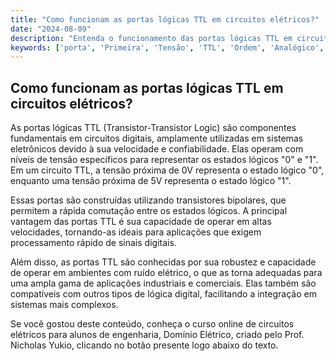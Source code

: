 ```yaml
---
title: "Como funcionam as portas lógicas TTL em circuitos elétricos?"
date: "2024-08-09"
description: "Entenda o funcionamento das portas lógicas TTL em circuitos elétricos e sua importância em sistemas digitais."
keywords: ['porta', 'Primeira', 'Tensão', 'TTL', 'Ordem', 'Analógico', 'Avançada']
---
```


## Como funcionam as portas lógicas TTL em circuitos elétricos?

As portas lógicas TTL (Transistor-Transistor Logic) são componentes fundamentais em circuitos digitais, amplamente utilizadas em sistemas eletrônicos devido à sua velocidade e confiabilidade. Elas operam com níveis de tensão específicos para representar os estados lógicos "0" e "1". Em um circuito TTL, a tensão próxima de 0V representa o estado lógico "0", enquanto uma tensão próxima de 5V representa o estado lógico "1".

Essas portas são construídas utilizando transistores bipolares, que permitem a rápida comutação entre os estados lógicos. A principal vantagem das portas TTL é sua capacidade de operar em altas velocidades, tornando-as ideais para aplicações que exigem processamento rápido de sinais digitais.

Além disso, as portas TTL são conhecidas por sua robustez e capacidade de operar em ambientes com ruído elétrico, o que as torna adequadas para uma ampla gama de aplicações industriais e comerciais. Elas também são compatíveis com outros tipos de lógica digital, facilitando a integração em sistemas mais complexos.

Se você gostou deste conteúdo, conheça o curso online de circuitos elétricos para alunos de engenharia, Domínio Elétrico, criado pelo Prof. Nicholas Yukio, clicando no botão presente logo abaixo do texto.